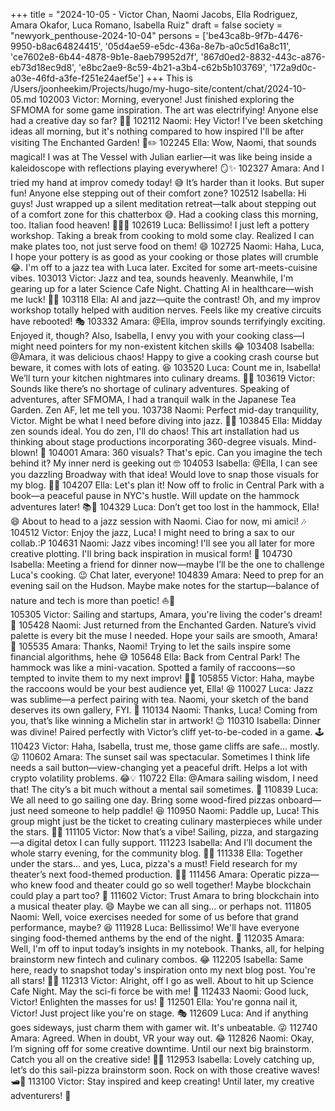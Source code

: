 +++
title = "2024-10-05 - Victor Chan, Naomi Jacobs, Ella Rodriguez, Amara Okafor, Luca Romano, Isabella Ruiz"
draft = false
society = "newyork_penthouse-2024-10-04"
persons = ['be43ca8b-9f7b-4476-9950-b8ac64824415', '05d4ae59-e5dc-436a-8e7b-a0c5d16a8c11', 'ce7602e8-6b44-4878-9b1e-8aeb79952d7f', '867d0ed2-8832-443c-a876-eb73d18ec9d8', 'e8bc2ae9-8c59-4b21-a3b4-c62b5b103769', '172a9d0c-a03e-46fd-a3fe-f251e24aef5e']
+++
This is /Users/joonheekim/Projects/hugo/my-hugo-site/content/chat/2024-10-05.md
102003 Victor: Morning, everyone! Just finished exploring the SFMOMA for some game inspiration. The art was electrifying! Anyone else had a creative day so far? 🎨👾
102112 Naomi: Hey Victor! I've been sketching ideas all morning, but it's nothing compared to how inspired I'll be after visiting The Enchanted Garden! 🌺✏️
102245 Ella: Wow, Naomi, that sounds magical! I was at The Vessel with Julian earlier—it was like being inside a kaleidoscope with reflections playing everywhere! 🪞✨
102327 Amara: And I tried my hand at improv comedy today! 😅 It’s harder than it looks. But super fun! Anyone else stepping out of their comfort zone?
102512 Isabella: Hi guys! Just wrapped up a silent meditation retreat—talk about stepping out of a comfort zone for this chatterbox 😅. Had a cooking class this morning, too. Italian food heaven! 🍝🧘‍♀️
102619 Luca: Bellissimo! I just left a pottery workshop. Taking a break from cooking to mold some clay. Realized I can make plates too, not just serve food on them! 😄
102725 Naomi: Haha, Luca, I hope your pottery is as good as your cooking or those plates will crumble 😂. I'm off to a jazz tea with Luca later. Excited for some art-meets-cuisine vibes.
103013 Victor: Jazz and tea, sounds heavenly. Meanwhile, I'm gearing up for a later Science Cafe Night. Chatting AI in healthcare—wish me luck! 🤞💡
103118 Ella: AI and jazz—quite the contrast! Oh, and my improv workshop totally helped with audition nerves. Feels like my creative circuits have rebooted! 🎭
103332 Amara: @Ella, improv sounds terrifyingly exciting. Enjoyed it, though? Also, Isabella, I envy you with your cooking class—I might need pointers for my non-existent kitchen skills 😂
103408 Isabella: @Amara, it was delicious chaos! Happy to give a cooking crash course but beware, it comes with lots of eating. 😆
103520 Luca: Count me in, Isabella! We’ll turn your kitchen nightmares into culinary dreams. 🍳✨
103619 Victor: Sounds like there’s no shortage of culinary adventures. Speaking of adventures, after SFMOMA, I had a tranquil walk in the Japanese Tea Garden. Zen AF, let me tell you.
103738 Naomi: Perfect mid-day tranquility, Victor. Might be what I need before diving into jazz. 🍵🎷
103845 Ella: Midday zen sounds ideal. You do zen, I'll do chaos! This art installation had us thinking about stage productions incorporating 360-degree visuals. Mind-blown! 🤯
104001 Amara: 360 visuals? That's epic. Can you imagine the tech behind it? My inner nerd is geeking out 🤓
104053 Isabella: @Ella, I can see you dazzling Broadway with that idea! Would love to snap those visuals for my blog. 📸✨
104207 Ella: Let's plan it! Now off to frolic in Central Park with a book—a peaceful pause in NYC's hustle. Will update on the hammock adventures later! 📚🍂
104329 Luca: Don’t get too lost in the hammock, Ella! 😄 About to head to a jazz session with Naomi. Ciao for now, mi amici! 🎶
104512 Victor: Enjoy the jazz, Luca! I might need to bring a sax to our collab.:P
104631 Naomi: Jazz vibes incoming! I'll see you all later for more creative plotting. I'll bring back inspiration in musical form! 🎼
104730 Isabella: Meeting a friend for dinner now—maybe I’ll be the one to challenge Luca's cooking. 😉 Chat later, everyone!
104839 Amara: Need to prep for an evening sail on the Hudson. Maybe make notes for the startup—balance of nature and tech is more than poetic! ⛵🌇  
105305 Victor: Sailing and startups, Amara, you're living the coder's dream! 🚀
105428 Naomi: Just returned from the Enchanted Garden. Nature’s vivid palette is every bit the muse I needed. Hope your sails are smooth, Amara! 🌿
105535 Amara: Thanks, Naomi! Trying to let the sails inspire some financial algorithms, hehe 😅
105648 Ella: Back from Central Park! The hammock was like a mini-vacation. Spotted a family of raccoons—so tempted to invite them to my next improv! 🦝🤭
105855 Victor: Haha, maybe the raccoons would be your best audience yet, Ella! 😆
110027 Luca: Jazz was sublime—a perfect pairing with tea. Naomi, your sketch of the band deserves its own gallery, FYI. 🎨
110134 Naomi: Thanks, Luca! Coming from you, that’s like winning a Michelin star in artwork! 😉
110310 Isabella: Dinner was divine! Paired perfectly with Victor’s cliff yet-to-be-coded in a game. 🕹️
110423 Victor: Haha, Isabella, trust me, those game cliffs are safe... mostly. 😜
110602 Amara: The sunset sail was spectacular. Sometimes I think life needs a sail button—view-changing yet a peaceful drift. Helps a lot with crypto volatility problems. 😂💡
110722 Ella: @Amara sailing wisdom, I need that! The city’s a bit much without a mental sail sometimes. 🙈
110839 Luca: We all need to go sailing one day. Bring some wood-fired pizzas onboard—just need someone to help paddle! 😆
110950 Naomi: Paddle up, Luca! This group might just be the ticket to creating culinary masterpieces while under the stars. 🍕✨
111105 Victor: Now that’s a vibe! Sailing, pizza, and stargazing—a digital detox I can fully support.
111223 Isabella: And I’ll document the whole starry evening, for the community blog. 🌌📸
111338 Ella: Together under the stars... and yes, Luca, pizza's a must! Field research for my theater’s next food-themed production. 🍕🌙
111456 Amara: Operatic pizza—who knew food and theater could go so well together! Maybe blockchain could play a part too? 🤔
111602 Victor: Trust Amara to bring blockchain into a musical theater play. 😄 Maybe we can all sing... or perhaps not.
111805 Naomi: Well, voice exercises needed for some of us before that grand performance, maybe? 😆
111928 Luca: Bellissimo! We'll have everyone singing food-themed anthems by the end of the night. 🎤
112035 Amara: Well, I'm off to input today’s insights in my notebook. Thanks, all, for helping brainstorm new fintech and culinary combos. 😂
112205 Isabella: Same here, ready to snapshot today's inspiration onto my next blog post. You're all stars! 🌟📸
112313 Victor: Alright, off I go as well. About to hit up Science Cafe Night. May the sci-fi force be with me! 💪
112433 Naomi: Good luck, Victor! Enlighten the masses for us! 🌌
112501 Ella: You're gonna nail it, Victor! Just project like you're on stage. 🎭
112609 Luca: And if anything goes sideways, just charm them with gamer wit. It's unbeatable. 😜
112740 Amara: Agreed. When in doubt, VR your way out. 😂
112826 Naomi: Okay, I’m signing off for some creative downtime. Until our next big brainstorm. Catch you all on the creative side! 🎨🌟
112953 Isabella: Lovely catching up, let’s do this sail-pizza brainstorm soon. Rock on with those creative waves! 🛥️🍕
113100 Victor: Stay inspired and keep creating! Until later, my creative adventurers! 👾
